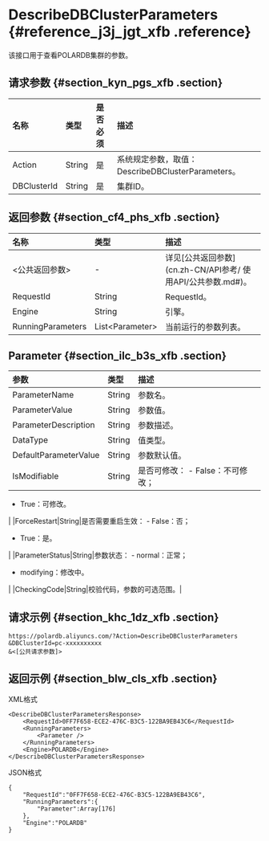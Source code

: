 # DescribeDBClusterParameters {#reference_j3j_jgt_xfb .reference}

该接口用于查看POLARDB集群的参数。

## 请求参数 {#section_kyn_pgs_xfb .section}

|名称|类型|是否必须|描述|
|:-|:-|:---|:-|
|Action|String|是|系统规定参数，取值：DescribeDBClusterParameters。|
|DBClusterId|String|是|集群ID。|

## 返回参数 {#section_cf4_phs_xfb .section}

|名称|类型|描述|
|:-|:-|:-|
|<公共返回参数\>|-|详见[公共返回参数](cn.zh-CN/API参考/ 使用API/公共参数.md#)。|
|RequestId|String|RequestId。|
|Engine|String|引擎。|
|RunningParameters|List<Parameter\>|当前运行的参数列表。|

## Parameter {#section_ilc_b3s_xfb .section}

|参数|类型|描述|
|:-|:-|:-|
|ParameterName|String|参数名。|
|ParameterValue|String|参数值。|
|ParameterDescription|String|参数描述。|
|DataType|String|值类型。|
|DefaultParameterValue|String|参数默认值。|
|IsModifiable|String|是否可修改： -   False：不可修改；
-   True：可修改。

 |
|ForceRestart|String|是否需要重启生效： -   False：否；
-   True：是。

 |
|ParameterStatus|String|参数状态： -   normal：正常；
-   modifying：修改中。

 |
|CheckingCode|String|校验代码，参数的可选范围。|

## 请求示例 {#section_khc_1dz_xfb .section}

```
https://polardb.aliyuncs.com/?Action=DescribeDBClusterParameters
&DBClusterId=pc-xxxxxxxxxx
&<[公共请求参数]>
```

## 返回示例 {#section_blw_cls_xfb .section}

XML格式

```
<DescribeDBClusterParametersResponse>  
	<RequestId>0FF7F658-ECE2-476C-B3C5-122BA9EB43C6</RequestId>
	<RunningParameters>
		<Parameter />
	</RunningParameters>
	<Engine>POLARDB</Engine>
</DescribeDBClusterParametersResponse>
```

JSON格式

```
{
    "RequestId":"0FF7F658-ECE2-476C-B3C5-122BA9EB43C6",
    "RunningParameters":{
        "Parameter":Array[176]
    },
    "Engine":"POLARDB"
}
```

